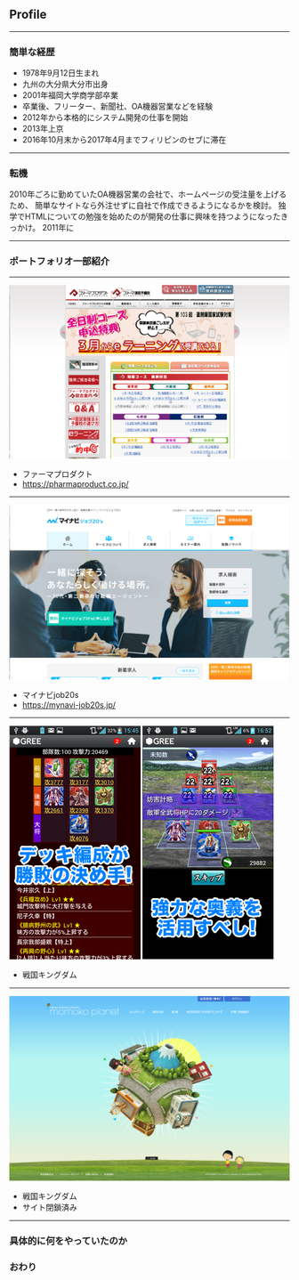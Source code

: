 ## Profile

---

### 簡単な経歴

- 1978年9月12日生まれ
- 九州の大分県大分市出身
- 2001年福岡大学商学部卒業
- 卒業後、フリーター、新聞社、OA機器営業などを経験
- 2012年から本格的にシステム開発の仕事を開始
- 2013年上京
- 2016年10月末から2017年4月までフィリピンのセブに滞在

---


### 転機

2010年ごろに勤めていたOA機器営業の会社で、ホームページの受注量を上げるため、
簡単なサイトなら外注せずに自社で作成できるようになるかを検討。
独学でHTMLについての勉強を始めたのが開発の仕事に興味を持つようになったきっかけ。
2011年に

---

### ポートフォリオ一部紹介

---

![pharmaproduct](assets/images/pharma.png)

- ファーマプロダクト
- https://pharmaproduct.co.jp/

---

![mynavi](assets/images/mynavi.png)

- マイナビjob20s
- https://mynavi-job20s.jp/

---

![sengoku](assets/images/senkin.png)

- 戦国キングダム

---

![sengoku](assets/images/momokoplanet.png)

- 戦国キングダム
- サイト閉鎖済み

---

### 具体的に何をやっていたのか


### おわり
